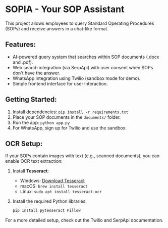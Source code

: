 # SOPIA - Your SOP Assistant

This project allows employees to query Standard Operating Procedures (SOPs) and receive answers in a chat-like format.

## Features:
- AI-powered query system that searches within SOP documents (.docx and .pdf).
- Web search integration (via SerpApi) with user consent when SOPs don't have the answer.
- WhatsApp integration using Twilio (sandbox mode for demo).
- Simple frontend interface for user interaction.

## Getting Started:
1. Install dependencies: `pip install -r requirements.txt`
2. Place your SOP documents in the `documents/` folder.
3. Run the app: `python app.py`
4. For WhatsApp, sign up for Twilio and use the sandbox.

## OCR Setup:
If your SOPs contain images with text (e.g., scanned documents), you can enable OCR text extraction:

1. Install **Tesseract**:
   - Windows: [Download Tesseract](https://github.com/UB-Mannheim/tesseract/wiki)
   - macOS: `brew install tesseract`
   - Linux: `sudo apt install tesseract-ocr`

2. Install the required Python libraries:
   ```bash
   pip install pytesseract Pillow

For a more detailed setup, check out the Twilio and SerpApi documentation.